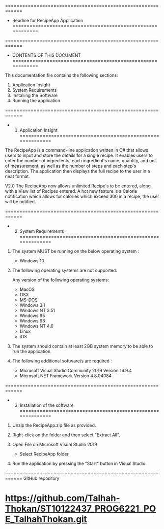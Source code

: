 ============================================================
- Readme for RecipeApp Application
============================================================

============================================================
- CONTENTS OF THIS DOCUMENT
============================================================

This documentation file contains the following sections:

1.  Application Insight
2.  System Requirements
3.  Installing the Software
4.  Running the application


============================================================
- 1.  Application Insight
============================================================

The RecipeApp is a command-line application written in C# that allows users to input and store the details for a single recipe. It enables users to enter the number of ingredients, each ingredient's name, quantity, and unit of measurement, as well as the number of steps and each step's description. The application then displays the full recipe to the user in a neat format.

V2.0
The RecipeApp now allows unlimited Recipe's to be entered, along with a View list of Recipes entered. A hot new feature is a Calorie notification which allows for calories which exceed 300 in a recipe, the user will be notified. 

============================================================
- 2.  System Requirements
============================================================

1. The system MUST be running on the below operating system :
    
    - Windows 10
   

2. The following operating systems are not supported:

    Any version of the following operating systems:

    - MacOS
    - OSX
    - MS-DOS
    - Windows 3.1
    - Windows NT 3.51
    - Windows 95
    - Windows 98
    - Windows NT 4.0
    - Linux
    - iOS

3. The system should contain at least 2GB system memory to be able to run the application.


4. The following additional software/s are required :
 
    - Microsoft Visual Studio Community 2019 Version 16.9.4
    - Microsoft.NET Framework Version 4.8.04084 

============================================================
- 3.  Installation of the software
============================================================

1. Unzip the RecipeApp.zip file as provided.
2. Right-click on the folder and then select "Extract All".

3. Open File on Microsoft Visual Studio 2019
   - Select RecipeApp folder.

4. Run the application by pressing the "Start" button in Visual Studio.


============================================================
GitHub repository

https://github.com/Talhah-Thokan/ST10122437_PROG6221_POE_TalhahThokan.git
============================================================
